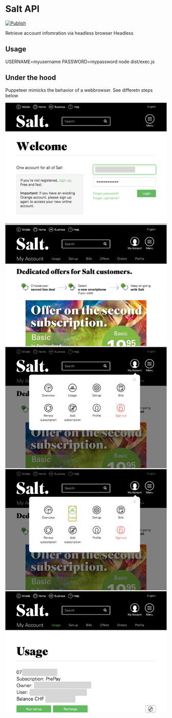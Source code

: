 # Salt API

[![Publish](https://github.com/Nexysweb/salt-headless/actions/workflows/publish.yml/badge.svg)](https://github.com/Nexysweb/salt-headless/actions/workflows/publish.yml)

Retrieve account infomration via headless browser Headless

## Usage

USERNAME=myusername PASSWORD=mypassword node dist/exec.js

## Under the hood

Puppeteer mimicks the behavior of a webbrowser. See differetn steps below

![](./assets-readme/t0.png)
![](./assets-readme/t1.png)
![](./assets-readme/t2.png)
![](./assets-readme/t3.png)
![](./assets-readme/t4.png)
